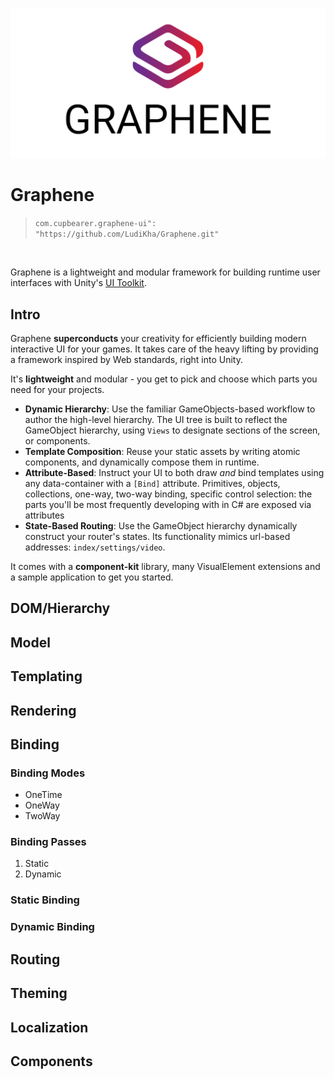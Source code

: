 ![Graphene](docs/images/graphene-logo-full.png)

# Graphene

> `com.cupbearer.graphene-ui": "https://github.com/LudiKha/Graphene.git"`

&nbsp;

Graphene is a lightweight and modular framework for building runtime user interfaces with Unity's [UI Toolkit][0f273cb2].

  [0f273cb2]: https://docs.unity3d.com/2020.1/Documentation/Manual/UIElements.html "UI Toolkit"

## Intro

Graphene **superconducts** your creativity for efficiently building modern interactive UI for your games. It takes care of the heavy lifting by providing a framework inspired by Web standards, right into Unity.

It's **lightweight** and modular - you get to pick and choose which parts you need for your projects.

- **Dynamic Hierarchy**: Use the familiar GameObjects-based workflow to author the high-level hierarchy. The UI tree is built to reflect the GameObject hierarchy, using `Views` to designate sections of the screen, or components.
- **Template Composition**: Reuse your static assets by writing atomic components, and dynamically compose them in runtime.
- **Attribute-Based**: Instruct your UI to both draw _and_ bind templates using any data-container with a `[Bind]` attribute. Primitives, objects, collections, one-way, two-way binding, specific control selection: the parts you'll be most frequently developing with in C# are  exposed via attributes
- **State-Based Routing**: Use the GameObject hierarchy dynamically construct your router's states. Its functionality mimics url-based addresses: `index/settings/video`.

It comes with a **component-kit** library, many VisualElement extensions and a sample application to get you started.

## DOM/Hierarchy

## Model

## Templating

## Rendering

## Binding

### Binding Modes

- OneTime
- OneWay
- TwoWay

### Binding Passes
1. Static
2. Dynamic
### Static Binding

### Dynamic Binding

## Routing

## Theming

## Localization

## Components
